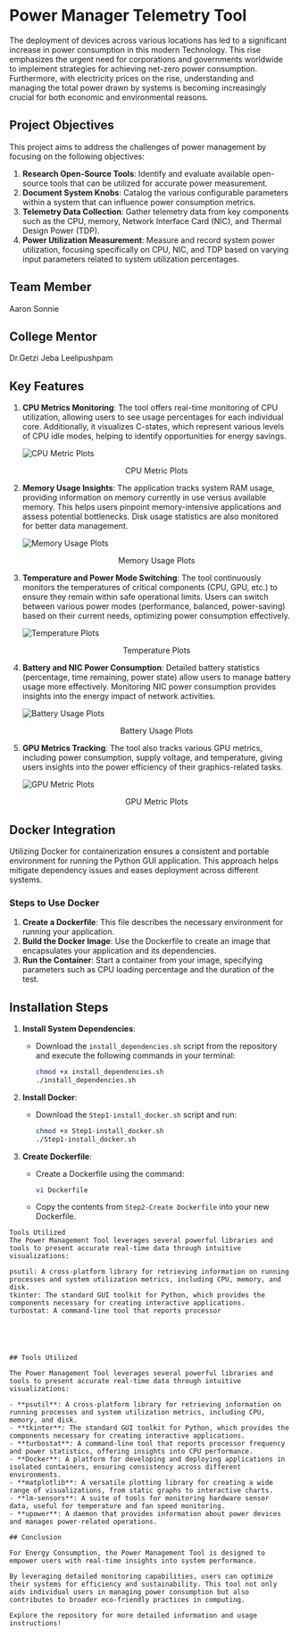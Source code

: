 # Power Manager Telemetry Tool

The deployment of devices across various locations has led to a significant increase in power consumption in this modern Technology. This rise emphasizes the urgent need for corporations and governments worldwide to implement strategies for achieving net-zero power consumption. Furthermore, with electricity prices on the rise, understanding and managing the total power drawn by systems is becoming increasingly crucial for both economic and environmental reasons.

## Project Objectives

This project aims to address the challenges of power management by focusing on the following objectives:

1. **Research Open-Source Tools**: Identify and evaluate available open-source tools that can be utilized for accurate power measurement.
2. **Document System Knobs**: Catalog the various configurable parameters within a system that can influence power consumption metrics.
3. **Telemetry Data Collection**: Gather telemetry data from key components such as the CPU, memory, Network Interface Card (NIC), and Thermal Design Power (TDP).
4. **Power Utilization Measurement**: Measure and record system power utilization, focusing specifically on CPU, NIC, and TDP based on varying input parameters related to system utilization percentages.

## Team Member
Aaron Sonnie

## College Mentor
Dr.Getzi Jeba Leelipushpam

## Key Features

1. **CPU Metrics Monitoring**: The tool offers real-time monitoring of CPU utilization, allowing users to see usage percentages for each individual core. Additionally, it visualizes C-states, which represent various levels of CPU idle modes, helping to identify opportunities for energy savings.

   ![CPU Metric Plots](IMAGES/cpu.png)
   <div align="center">CPU Metric Plots</div>

2. **Memory Usage Insights**: The application tracks system RAM usage, providing information on memory currently in use versus available memory. This helps users pinpoint memory-intensive applications and assess potential bottlenecks. Disk usage statistics are also monitored for better data management.

   ![Memory Usage Plots](IMAGES/memory.png)
   <div align="center">Memory Usage Plots</div>

3. **Temperature and Power Mode Switching**: The tool continuously monitors the temperatures of critical components (CPU, GPU, etc.) to ensure they remain within safe operational limits. Users can switch between various power modes (performance, balanced, power-saving) based on their current needs, optimizing power consumption effectively.

   ![Temperature Plots](IMAGES/temp.png)
   <div align="center">Temperature Plots</div>

4. **Battery and NIC Power Consumption**: Detailed battery statistics (percentage, time remaining, power state) allow users to manage battery usage more effectively. Monitoring NIC power consumption provides insights into the energy impact of network activities.

   ![Battery Usage Plots](IMAGES/battery.png)
   <div align="center">Battery Usage Plots</div>

5. **GPU Metrics Tracking**: The tool also tracks various GPU metrics, including power consumption, supply voltage, and temperature, giving users insights into the power efficiency of their graphics-related tasks.

   ![GPU Metric Plots](IMAGES/gpu.png)
   <div align="center">GPU Metric Plots</div>

## Docker Integration

Utilizing Docker for containerization ensures a consistent and portable environment for running the Python GUI application. This approach helps mitigate dependency issues and eases deployment across different systems.

### Steps to Use Docker

1. **Create a Dockerfile**: This file describes the necessary environment for running your application.
2. **Build the Docker Image**: Use the Dockerfile to create an image that encapsulates your application and its dependencies.
3. **Run the Container**: Start a container from your image, specifying parameters such as CPU loading percentage and the duration of the test.

## Installation Steps

1. **Install System Dependencies**:
   - Download the `install_dependencies.sh` script from the repository and execute the following commands in your terminal:
     ```bash
     chmod +x install_dependencies.sh
     ./install_dependencies.sh
     ```

2. **Install Docker**:
   - Download the `Step1-install_docker.sh` script and run:
     ```bash
     chmod +x Step1-install_docker.sh
     ./Step1-install_docker.sh
     ```

3. **Create Dockerfile**:
   - Create a Dockerfile using the command:
     ```bash
     vi Dockerfile
     ```
   - Copy the contents from `Step2-Create Dockerfile` into your new Dockerfile.
```
Tools Utilized
The Power Management Tool leverages several powerful libraries and tools to present accurate real-time data through intuitive visualizations:

psutil: A cross-platform library for retrieving information on running processes and system utilization metrics, including CPU, memory, and disk.
tkinter: The standard GUI toolkit for Python, which provides the components necessary for creating interactive applications.
turbostat: A command-line tool that reports processor





## Tools Utilized

The Power Management Tool leverages several powerful libraries and tools to present accurate real-time data through intuitive visualizations:

- **psutil**: A cross-platform library for retrieving information on running processes and system utilization metrics, including CPU, memory, and disk.
- **tkinter**: The standard GUI toolkit for Python, which provides the components necessary for creating interactive applications.
- **turbostat**: A command-line tool that reports processor frequency and power statistics, offering insights into CPU performance.
- **Docker**: A platform for developing and deploying applications in isolated containers, ensuring consistency across different environments.
- **matplotlib**: A versatile plotting library for creating a wide range of visualizations, from static graphs to interactive charts.
- **lm-sensors**: A suite of tools for monitoring hardware sensor data, useful for temperature and fan speed monitoring.
- **upower**: A daemon that provides information about power devices and manages power-related operations.

## Conclusion

For Energy Consumption, the Power Management Tool is designed to empower users with real-time insights into system performance. 

By leveraging detailed monitoring capabilities, users can optimize their systems for efficiency and sustainability. This tool not only aids individual users in managing power consumption but also contributes to broader eco-friendly practices in computing.

Explore the repository for more detailed information and usage instructions!
